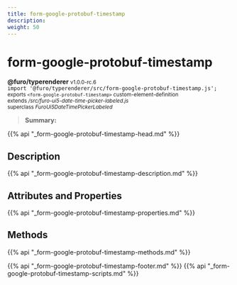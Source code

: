 ```yaml
---
title: form-google-protobuf-timestamp
description: 
weight: 50
---
```


# form-google-protobuf-timestamp
**@furo/typerenderer** <small>v1.0.0-rc.6</small>
<br>`import '@furo/typerenderer/src/form-google-protobuf-timestamp.js';`<small>
<br>exports `<form-google-protobuf-timestamp>` custom-element-definition
<br>extends */src/furo-ui5-date-time-picker-labeled.js*
<br>superclass *FuroUi5DateTimePickerLabeled*</small>

> **Summary:** 

{{% api "_form-google-protobuf-timestamp-head.md" %}}

## Description



{{% api "_form-google-protobuf-timestamp-description.md" %}}


## Attributes and Properties
{{% api "_form-google-protobuf-timestamp-properties.md" %}}



## Methods
{{% api "_form-google-protobuf-timestamp-methods.md" %}}





{{% api "_form-google-protobuf-timestamp-footer.md" %}}
{{% api "_form-google-protobuf-timestamp-scripts.md" %}}
